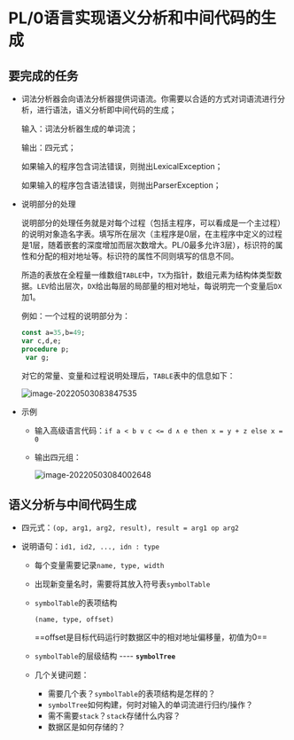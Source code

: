 # PL/0语言实现语义分析和中间代码的生成

## 要完成的任务

* 词法分析器会向语法分析器提供词语流。你需要以合适的方式对词语流进行分析，进行语法，语义分析即中间代码的生成；

  输入：词法分析器生成的单词流；

  输出：四元式；

  如果输入的程序包含词法错误，则抛出LexicalException；

  如果输入的程序包含语法错误，则抛出ParserException；

* 说明部分的处理

  说明部分的处理任务就是对每个过程（包括主程序，可以看成是一个主过程）的说明对象造名字表。填写所在层次（主程序是0层，在主程序中定义的过程是1层，随着嵌套的深度增加而层次数增大。PL/0最多允许3层），标识符的属性和分配的相对地址等。标识符的属性不同则填写的信息不同。

  所造的表放在全程量一维数组`TABLE`中，`TX`为指针，数组元素为结构体类型数据。`LEV`给出层次，`DX`给出每层的局部量的相对地址，每说明完一个变量后`DX`加1。

  例如：一个过程的说明部分为：

   ```pascal
   const a=35,b=49;
   var c,d,e;
   procedure p;
   	var g;
   ```

  对它的常量、变量和过程说明处理后，`TABLE`表中的信息如下：

  ![image-20220503083847535](https://cdn.jsdelivr.net/gh/cliche9/PicBeds/images/2022-05-03%2008-38-48%20image-20220503083847535.png)

* 示例

  * 输入高级语言代码：`if a < b ∨ c <= d ∧ e then x = y + z else x = 0`

  * 输出四元组：

    ![image-20220503084002648](https://cdn.jsdelivr.net/gh/cliche9/PicBeds/images/2022-05-03%2008-40-03%20image-20220503084002648.png)

## 语义分析与中间代码生成

* 四元式：`(op, arg1, arg2, result), result = arg1 op arg2`

* 说明语句：`id1, id2, ..., idn : type`

  * 每个变量需要记录`name, type, width`

  * 出现新变量名时，需要将其放入符号表`symbolTable`

  * `symbolTable`的表项结构

    `(name, type, offset)`

    ==offset是目标代码运行时数据区中的相对地址偏移量，初值为0==

  * `symbolTable`的层级结构 ---- **`symbolTree`**

  * 几个关键问题：

    * 需要几个表？`symbolTable`的表项结构是怎样的？
    * `symbolTree`如何构建，何时对输入的单词流进行归约/操作？
    * 需不需要`stack`？`stack`存储什么内容？
    * 数据区是如何存储的？





